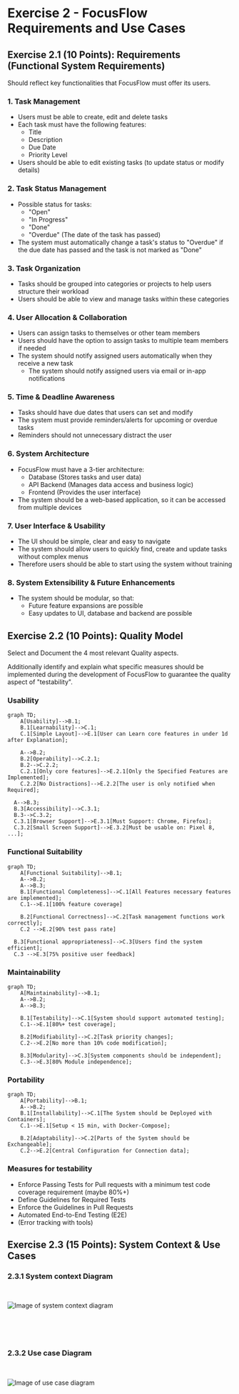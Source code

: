 # Exercise 2 - FocusFlow Requirements and Use Cases

## Exercise 2.1 (10 Points): Requirements (Functional System Requirements)

Should reflect key functionalities that FocusFlow must offer its users.

### 1. Task Management

- Users must be able to create, edit and delete tasks
- Each task must have the following features:
  - Title
  - Description
  - Due Date
  - Priority Level
- Users should be able to edit existing tasks (to update status or modify details)

### 2. Task Status Management

- Possible status for tasks:
  - "Open"
  - "In Progress"
  - "Done"
  - "Overdue" (The date of the task has passed)
- The system must automatically change a task's status to "Overdue" if the due date has passed and the task is not marked as "Done"

### 3. Task Organization

- Tasks should be grouped into categories or projects to help users structure their workload
- Users should be able to view and manage tasks within these categories

### 4. User Allocation & Collaboration

- Users can assign tasks to themselves or other team members
- Users should have the option to assign tasks to multiple team members if needed
- The system should notify assigned users automatically when they receive a new task
  - The system should notify assigned users via email or in-app notifications

### 5. Time & Deadline Awareness

- Tasks should have due dates that users can set and modify
- The system must provide reminders/alerts for upcoming or overdue tasks
- Reminders should not unnecessary distract the user

### 6. System Architecture

- FocusFlow must have a 3-tier architecture:
  - Database (Stores tasks and user data)
  - API Backend (Manages data access and business logic)
  - Frontend (Provides the user interface)
- The system should be a web-based application, so it can be accessed from multiple devices

### 7. User Interface & Usability

- The UI should be simple, clear and easy to navigate
- The system should allow users to quickly find, create and update tasks without complex menus
- Therefore users should be able to start using the system without training

### 8. System Extensibility & Future Enhancements

- The system should be modular, so that:
  - Future feature expansions are possible
  - Easy updates to UI, database and backend are possible

## Exercise 2.2 (10 Points): Quality Model

Select and Document the 4 most relevant Quality aspects.

Additionally identify and explain what specific measures should be implemented during the
development of FocusFlow to guarantee the quality aspect of "testability".

### Usability

```mermaid
graph TD;
    A[Usability]-->B.1;
    B.1[Learnability]-->C.1;
    C.1[Simple Layout]-->E.1[User can Learn core features in under 1d after Explanation];

    A-->B.2;
    B.2[Operability]-->C.2.1;
    B.2-->C.2.2;
    C.2.1[Only core features]-->E.2.1[Only the Specified Features are Implemented];
    C.2.2[No Distractions]-->E.2.2[The user is only notified when Required];

  A-->B.3;
  B.3[Accessibility]-->C.3.1;
  B.3-->C.3.2;
  C.3.1[Browser Support]-->E.3.1[Must Support: Chrome, Firefox];
  C.3.2[Small Screen Support]-->E.3.2[Must be usable on: Pixel 8, ...];
```

### Functional Suitability

```mermaid
graph TD;
    A[Functional Suitability]-->B.1;
    A-->B.2;
    A-->B.3;
    B.1[Functional Completeness]-->C.1[All Features necessary features are implemented];
    C.1-->E.1[100% feature coverage]

    B.2[Functional Correctness]-->C.2[Task management functions work correctly];
    C.2 -->E.2[90% test pass rate]

  B.3[Functional appropriateness]-->C.3[Users find the system efficient];
  C.3 -->E.3[75% positive user feedback]

```

### Maintainability

```mermaid
graph TD;
    A[Maintainability]-->B.1;
    A-->B.2;
    A-->B.3;

    B.1[Testability]-->C.1[System should support automated testing];
    C.1-->E.1[80%+ test coverage];

    B.2[Modifiability]-->C.2[Task priority changes];
    C.2-->E.2[No more than 10% code modification];

    B.3[Modularity]-->C.3[System components should be independent];
    C.3-->E.3[80% Module independence];
```

### Portability

```mermaid
graph TD;
    A[Portability]-->B.1;
    A-->B.2;
    B.1[Installability]-->C.1[The System should be Deployed with Containers];
    C.1-->E.1[Setup < 15 min, with Docker-Compose];

    B.2[Adaptability]-->C.2[Parts of the System should be Exchangeable];
    C.2-->E.2[Central Configuration for Connection data];
```

### Measures for testability

- Enforce Passing Tests for Pull requests with a minimum test code coverage requirement (maybe 80%+)
- Define Guidelines for Required Tests
- Enforce the Guidelines in Pull Requests
- Automated End-to-End Testing (E2E)
- (Error tracking with tools)

## Exercise 2.3 (15 Points): System Context & Use Cases

### 2.3.1 System context Diagram
</br>

![Image of system context diagram](/docs/Pictures/Context_diagram.png)

</br></br></br>

### 2.3.2 Use case Diagram
</br> 

![Image of use case diagram](/docs/Pictures/Use_case_diagram.png)


